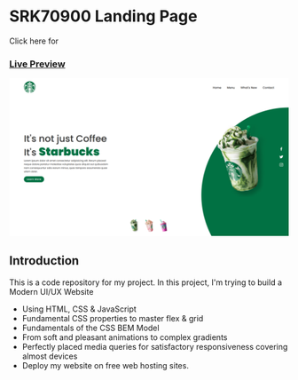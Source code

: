 # SRK70900 Landing Page

Click here for

### [Live Preview](https://srk70900starbucks.netlify.app//)

![SRK70900 Landing Page](https://github.com/SRK70900/starbucks/blob/master/Screenshot.png)

## Introduction

This is a code repository for my project. In this project, I'm trying to build a Modern UI/UX Website

- Using HTML, CSS & JavaScript
- Fundamental CSS properties to master flex & grid
- Fundamentals of the CSS BEM Model
- From soft and pleasant animations to complex gradients
- Perfectly placed media queries for satisfactory responsiveness covering almost devices
- Deploy my website on free web hosting sites.
